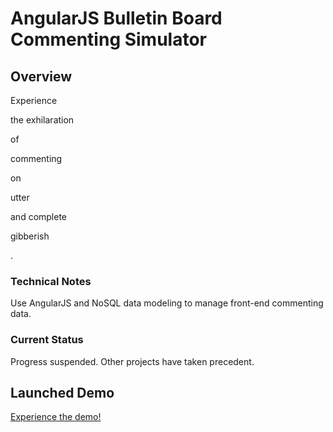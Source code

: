 # AngularJS Bulletin Board Commenting Simulator

Overview
--------

Experience

the 
exhilaration

of

commenting

on

utter

and
complete

gibberish

.

### Technical Notes

Use AngularJS and NoSQL data modeling to manage front-end commenting data.

### Current Status

Progress suspended. Other projects have taken precedent.

Launched Demo
--------

[Experience the demo!](https://rawgit.com/dexterford77/angular_bulletin_board/master/index.html)